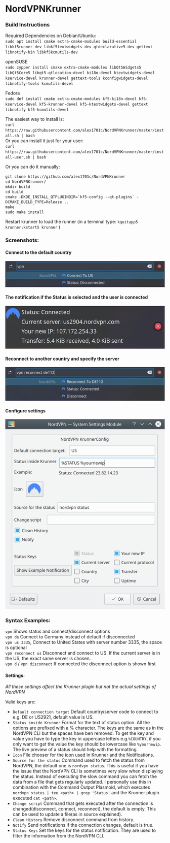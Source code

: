 # NordVPNKrunner 

### Build Instructions

Required Dependencies on Debian/Ubuntu:  
`sudo apt install cmake extra-cmake-modules build-essential libkf5runner-dev libkf5textwidgets-dev qtdeclarative5-dev gettext libnotify-bin libkf5kcmutils-dev`

openSUSE  
`sudo zypper install cmake extra-cmake-modules libQt5Widgets5 libQt5Core5 libqt5-qtlocation-devel ki18n-devel ktextwidgets-devel
 kservice-devel krunner-devel gettext-tools kconfigwidgets-devel libnotify-tools kcmutils-devel`  

Fedora  
`sudo dnf install cmake extra-cmake-modules kf5-ki18n-devel kf5-kservice-devel kf5-krunner-devel kf5-ktextwidgets-devel gettext libnotify kf5-kcmutils-devel`  

The easiest way to install is:  
`curl https://raw.githubusercontent.com/alex1701c/NordVPNKrunner/master/install.sh | bash`  
Or you can install it just for your user:  
`curl https://raw.githubusercontent.com/alex1701c/NordVPNKrunner/master/install-user.sh | bash`  

Or you can do it manually:

```
git clone https://github.com/alex1701c/NordVPNKrunner  
cd NordVPNKrunner/
mkdir build
cd build
cmake -DKDE_INSTALL_QTPLUGINDIR=`kf5-config --qt-plugins` -DCMAKE_BUILD_TYPE=Release ..
make
sudo make install
```
Restart krunner to load the runner (in a terminal type: `kquitapp5 krunner;kstart5 krunner` )

### Screenshots:
#### Connect to the default country
![Connect to default country](https://raw.githubusercontent.com/alex1701c/Screenshots/master/NordVPNKrunner/connect_default.png)
#### The notification if the Status is selected and the user is connected
![Notification if Status: Connected is selected](https://raw.githubusercontent.com/alex1701c/Screenshots/master/NordVPNKrunner/connected_notification.png)
#### Reconnect to another country and specify the server
![Reconnect to other county with specific server](https://raw.githubusercontent.com/alex1701c/Screenshots/master/NordVPNKrunner/reconnect_other_country_with_server.png)
#### Configure settings
![Configure settings in GUI](https://raw.githubusercontent.com/alex1701c/Screenshots/master/NordVPNKrunner/formatting_example.png)

### Syntax Examples:

`vpn` Shows status and connect/disconnect options  
`vpn de` Connect to Germany instead of default if disconnected  
`vpn us 3335`, Connect to United States with server number 3335, the space is optional  
`vpn reconnect us` Disconnect and connect to US. If the current server is in the US, the exact same server is chosen.  
`vpn d` / `vpn disconnect` If connected the disconnect option is shown first  

#### Settings:

*All these settings affect the Krunner plugin but not the actual settings of NordVPN*

Valid keys are:

* `Default connection target` Default country/server code to connect to e.g. DE or US2921, default value is US.
* `Status inside Krunner` Format for the text of status option. All the options are prefixed with a % character.
The keys are the same as in the NordVPN CLi but the spaces have ben removed. To get the key and value you have to type the key in uppercase letters e.g.`%COUNTRY`,
if you only want to get the value the key should be lowercase like `%yournewip`. The live preview of a status should help with the formatting.
* `Icon` File chooser for the icon used in Krunner and the Notifications.
* `Source for the status` Command used to fetch the status from NordVPN, the default one is `nordvpn status`. This is useful if you have the issue that the NordVPN CLI is sometimes very slow when displaying the status.
Instead of executing the slow command you can fetch the data from a file that gets regularly updated. I personally use this in combination with the Command Output Plasmoid,
which executes `nordvpn status | tee <path> | grep 'Status'` and the Krunner plugin executed `cat <path>`.
* `Change script` Command that gets executed after the connection is changed(disconnect, connect, reconnect), the default is empty. This can be used to update a file(as in source explained).
* `Clean History` Remove disconnect command from history.
* `Notify` Send notifications if the connection changes, default is true. 
* `Status Keys` Set the keys for the status notification. They are used to filter the information from the NordVPN CLI.
